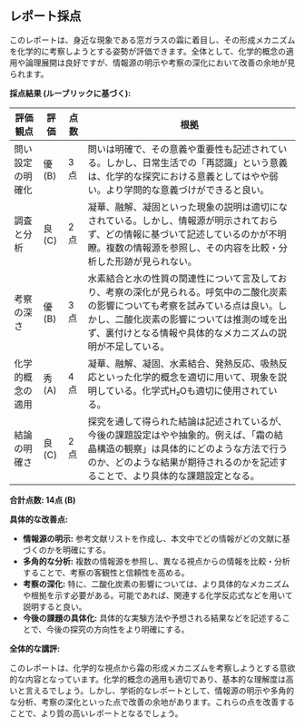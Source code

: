 ## レポート採点

このレポートは、身近な現象である窓ガラスの霜に着目し、その形成メカニズムを化学的に考察しようとする姿勢が評価できます。全体として、化学的概念の適用や論理展開は良好ですが、情報源の明示や考察の深化において改善の余地が見られます。

**採点結果 (ルーブリックに基づく):**

| 評価観点 | 評価 | 点数 | 根拠 |
|---|---|---|---|
| 問い設定の明確化 | 優 (B) | 3点 | 問いは明確で、その意義や重要性も記述されている。しかし、日常生活での「再認識」という意義は、化学的な探究における意義としてはやや弱い。より学問的な意義づけができると良い。 |
| 調査と分析 | 良 (C) | 2点 | 凝華、融解、凝固といった現象の説明は適切になされている。しかし、情報源が明示されておらず、どの情報に基づいて記述しているのかが不明瞭。複数の情報源を参照し、その内容を比較・分析した形跡が見られない。 |
| 考察の深さ | 優 (B) | 3点 | 水素結合と水の性質の関連性について言及しており、考察の深化が見られる。呼気中の二酸化炭素の影響についても考察を試みている点は良い。しかし、二酸化炭素の影響については推測の域を出ず、裏付けとなる情報や具体的なメカニズムの説明が不足している。 |
| 化学的概念の適用 | 秀 (A) | 4点 | 凝華、融解、凝固、水素結合、発熱反応、吸熱反応といった化学的概念を適切に用いて、現象を説明している。化学式H₂Oも適切に使用されている。 |
| 結論の明確さ | 良 (C) | 2点 | 探究を通して得られた結論は記述されているが、今後の課題設定はやや抽象的。例えば、「霜の結晶構造の観察」は具体的にどのような方法で行うのか、どのような結果が期待されるのかを記述することで、より具体的な課題設定となる。 |

**合計点数: 14点 (B)**

**具体的な改善点:**

* **情報源の明示:** 参考文献リストを作成し、本文中でどの情報がどの文献に基づくのかを明確にする。
* **多角的な分析:** 複数の情報源を参照し、異なる視点からの情報を比較・分析することで、考察の客観性と信頼性を高める。
* **考察の深化:** 特に、二酸化炭素の影響については、より具体的なメカニズムや根拠を示す必要がある。可能であれば、関連する化学反応式などを用いて説明すると良い。
* **今後の課題の具体化:** 具体的な実験方法や予想される結果などを記述することで、今後の探究の方向性をより明確にする。


**全体的な講評:**

このレポートは、化学的な視点から霜の形成メカニズムを考察しようとする意欲的な内容となっています。化学的概念の適用も適切であり、基本的な理解度は高いと言えるでしょう。しかし、学術的なレポートとして、情報源の明示や多角的な分析、考察の深化といった点で改善の余地があります。これらの点を改善することで、より質の高いレポートとなるでしょう。
